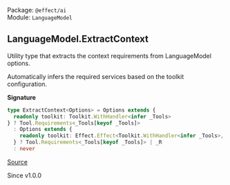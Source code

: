 Package: `@effect/ai`<br />
Module: `LanguageModel`<br />

## LanguageModel.ExtractContext

Utility type that extracts the context requirements from LanguageModel options.

Automatically infers the required services based on the toolkit configuration.

**Signature**

```ts
type ExtractContext<Options> = Options extends {
  readonly toolkit: Toolkit.WithHandler<infer _Tools>
} ? Tool.Requirements<_Tools[keyof _Tools]>
  : Options extends {
    readonly toolkit: Effect.Effect<Toolkit.WithHandler<infer _Tools>, infer _E, infer _R>
  } ? Tool.Requirements<_Tools[keyof _Tools]> | _R
  : never
```

[Source](https://github.com/Effect-TS/effect/tree/main/packages/ai/ai/src/LanguageModel.ts#L441)

Since v1.0.0